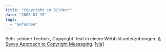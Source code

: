 ```yaml
---
title: "Copyright in Bildern"
date: "2008-01-15"
tags:
  - "Gefunden"
---
```


Sehr schöne Technik, Copyright-Text in einem Webbild unterzubringen: [A Savvy Approach to Copyright Messaging](http://powazek.com/posts/867). \[[via](http://www.maxdesign.com.au/2008/01/15/some-links-158/)\]
